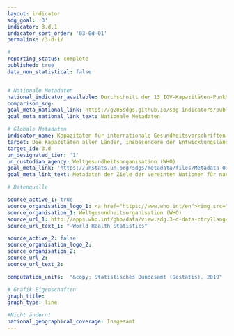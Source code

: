 ```yaml
---
layout: indicator
sdg_goal: '3'
indicator: 3.d.1
indicator_sort_order: '03-0d-01'
permalink: /3-d-1/

#
reporting_status: complete
published: true
data_non_statistical: false


# Nationale Metadaten
national_indicator_available: Durchschnitt der 13 IGV-Kapazitäten-Punktwerte
comparison_sdg:
goal_meta_national_link: https://g205sdgs.github.io/sdg-indicators/public/MetaDe/3.d.1.pdf
goal_meta_national_link_text: Nationale Metadaten

# Globale Metadaten
indicator_name: Kapazitäten für internationale Gesundheitsvorschriften (IGV) und Gesundheitsnotfallvorsorge
target: Die Kapazitäten aller Länder, insbesondere der Entwicklungsländer, in den Bereichen Frühwarnung, Risikominderung und Management nationaler und globaler Gesundheitsrisiken stärken
target_id: 3.d
un_designated_tier: '1'
un_custodian_agency: Weltgesundheitsorganisation (WHO)
goal_meta_link: 'https://unstats.un.org/sdgs/metadata/files/Metadata-03-0D-01.pdf'
goal_meta_link_text: Metadaten der Ziele der Vereinten Nationen für nachhaltige Entwicklung

# Datenquelle

source_active_1: true
source_organisation_logo_1: <a href="https://www.who.int/en"><img src="https://g205sdgs.github.io/sdg-indicators/public/logos/who.png" alt="Logo WHO" /></a>
source_organisation_1: Weltgesundheitsorganisation (WHO)
source_url_1: http://apps.who.int/gho/data/view.sdg.3-d-data-ctry?lang=en
source_url_text_1: "-World Health Statistics"

source_active_2: false
source_organisation_logo_2:
source_organisation_2:
source_url_2:
source_url_text_2:

computation_units:  "&copy; Statistisches Bundesamt (Destatis), 2019"

# Grafik Eigenschaften
graph_title:
graph_type: line

#Nicht ändern!
national_geographical_coverage: Insgesamt
---
```

